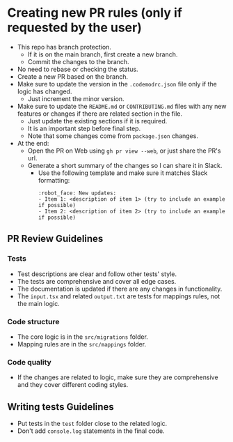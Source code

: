 # Creating new PR rules (only if requested by the user)

- This repo has branch protection.
  - If it is on the main branch, first create a new branch.
  - Commit the changes to the branch.
- No need to rebase or checking the status.
- Create a new PR based on the branch.
- Make sure to update the version in the `.codemodrc.json` file only if the logic has changed.
  - Just increment the minor version.
- Make sure to update the `README.md` or `CONTRIBUTING.md` files with any new features or changes if there are related section in the file.
  - Just update the existing sections if it is required.
  - It is an important step before final step.
  - Note that some changes come from `package.json` changes.
- At the end:
  - Open the PR on Web using `gh pr view --web`, or just share the PR's url.
  - Generate a short summary of the changes so I can share it in Slack.
    - Use the following template and make sure it matches Slack formatting:
      ```
      :robot_face: New updates:
      - Item 1: <description of item 1> (try to include an example if possible)
      - Item 2: <description of item 2> (try to include an example if possible)
      ```

## PR Review Guidelines

### Tests

- Test descriptions are clear and follow other tests' style.
- The tests are comprehensive and cover all edge cases.
- The documentation is updated if there are any changes in functionality.
- The `input.tsx` and related `output.txt` are tests for mappings rules, not the main logic.

### Code structure

- The core logic is in the `src/migrations` folder.
- Mapping rules are in the `src/mappings` folder.

### Code quality

- If the changes are related to logic, make sure they are comprehensive and they cover different coding styles.

## Writing tests Guidelines
- Put tests in the `test` folder close to the related logic.
- Don't add `console.log` statements in the final code.